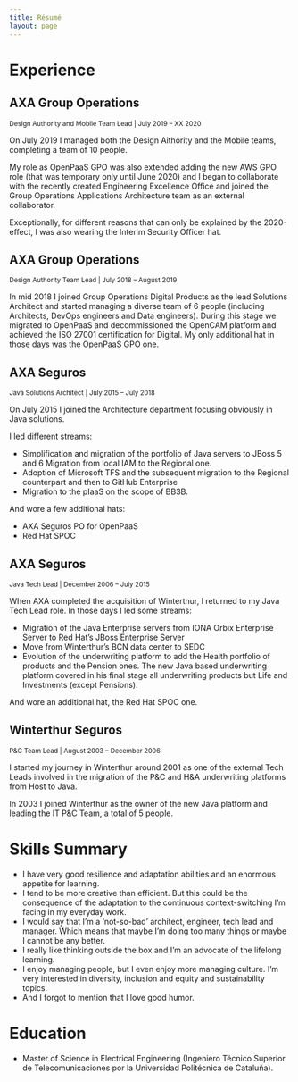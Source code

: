 ```yaml
---
title: Résumé
layout: page
---
```


# Experience

## AXA Group Operations
<sub>Design Authority and Mobile Team Lead | July 2019 – XX 2020</sub>

On July 2019 I managed both the Design Aithority and the Mobile teams, completing a team of 10 people.

My role as OpenPaaS GPO was also extended adding the new AWS GPO role (that was temporary only until June 2020) and I began to collaborate with the recently created Engineering Excellence Office and joined the Group Operations Applications Architecture team as an external collaborator.
 
Exceptionally, for different reasons that can only be explained by the 2020-effect, I was also wearing the Interim Security Officer hat.

## AXA Group Operations
<sub>Design Authority Team Lead | July 2018 – August 2019</sub>

In mid 2018 I joined Group Operations Digital Products as the lead Solutions Architect and started managing a diverse team of 6 people (including Architects, DevOps engineers and Data engineers).
During this stage we migrated to OpenPaaS and decommissioned the OpenCAM platform and achieved the ISO 27001 certification for Digital.
My only additional hat in those days was the OpenPaaS GPO one.

## AXA Seguros
<sub>Java Solutions Architect | July 2015 – July 2018</sub>

On July 2015 I joined the Architecture department focusing obviously in Java solutions.

I led different streams:
- Simplification and migration of the portfolio of Java servers to JBoss 5 and 6 Migration from local IAM to the Regional one.
- Adoption of Microsoft TFS and the subsequent migration to the Regional counterpart and then to GitHub Enterprise
- Migration to the pIaaS on the scope of BB3B. 

And wore a few additional hats:
- AXA Seguros PO for OpenPaaS
- Red Hat SPOC

## AXA Seguros
<sub>Java Tech Lead | December 2006 – July 2015</sub>

When AXA completed the acquisition of Winterthur, I returned to my Java Tech Lead role. In those days I led some streams:
- Migration of the Java Enterprise servers from IONA Orbix Enterprise Server to Red Hat’s JBoss Enterprise Server
- Move from Winterthur’s BCN data center to SEDC
- Evolution of the underwriting platform to add the Health portfolio of products and the Pension ones. The new Java based underwriting platform covered in his final stage all underwriting products but Life and Investments (except Pensions).

And wore an additional hat, the Red Hat SPOC one.

## Winterthur Seguros
<sub>P&C Team Lead | August 2003 – December 2006</sub>

I started my journey in Winterthur around 2001 as one of the external Tech Leads involved in the migration of the P&C and H&A underwriting platforms from Host to Java.
 
In 2003 I joined Winterthur as the owner of the new Java platform and leading the IT P&C Team, a total of 5 people.

 

# Skills Summary
- I have very good resilience and adaptation abilities and an enormous appetite for learning.
- I tend to be more creative than efficient. But this could be the consequence of the adaptation to the continuous context-switching I’m facing in my everyday work.
- I would say that I’m a ‘not-so-bad’ architect, engineer, tech lead and manager. Which means that maybe I’m doing too many things or maybe I cannot be any better.
- I really like thinking outside the box and I’m an advocate of the lifelong learning.
- I enjoy managing people, but I even enjoy more managing culture. I’m very interested in diversity, inclusion and equity and sustainability topics.
- And I forgot to mention that I love good humor.

# Education
- Master of Science in Electrical Engineering (Ingeniero Técnico Superior de Telecomunicaciones por la Universidad Politécnica de Cataluña).